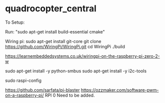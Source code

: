 # quadrocopter_central

To Setup:

Run:
"sudo apt-get install build-essential cmake" 

Wiring pi:
sudo apt-get install git-core
git clone https://github.com/WiringPi/WiringPi.git
cd WiringPi
./build

https://learnembeddedsystems.co.uk/wiringpi-on-the-raspberry-pi-zero-2-w



sudo apt-get install -y python-smbus
sudo apt-get install -y i2c-tools


sudo raspi-config

https://github.com/sarfata/pi-blaster
https://ozzmaker.com/software-pwm-on-a-raspberry-pi/
RPI 0 Need to be added.